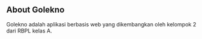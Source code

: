 ## About Golekno

Golekno adalah aplikasi berbasis web yang dikembangkan oleh kelompok 2 dari RBPL kelas A.

